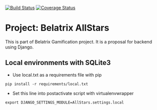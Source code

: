 [![Build Status](https://travis-ci.org/belatrix/BackendAllStars.svg?branch=master)](https://travis-ci.org/belatrix/BackendAllStars)
[![Coverage Status](https://coveralls.io/repos/github/belatrix/BackendAllStars/badge.svg)](https://coveralls.io/github/belatrix/BackendAllStars)

# Project: Belatrix AllStars

This is part of Belatrix Gamification project. It is a proposal for backend using Django.

## Local environments with SQLite3

+ Use local.txt as a requirements file with pip
```
pip install -r requirements/local.txt
```
+ Set this line into postactivate script with virtualenvwrapper
```
export DJANGO_SETTINGS_MODULE=AllStars.settings.local
```
